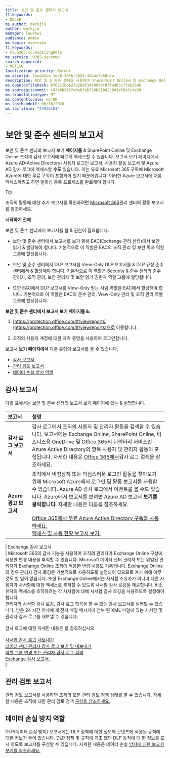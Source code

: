 ```yaml
---
title: 보안 및 준수 센터의 보고서
f1.keywords:
- NOCSH
ms.author: markjjo
author: markjjo
manager: laurawi
audience: Admin
ms.topic: overview
f1_keywords:
- ms.o365.cc.AuditingHelp
ms.service: O365-seccomp
search.appverid:
- MET150
localization_priority: Normal
ms.assetid: 7acd33ce-1ec8-49fb-b625-43bac7b58c5a
description: 보안 및 & 준수 센터를 사용하여 SharePoint Online 및 Exchange Online 조직에 대한 다양한 보고서와 Azure Active Directory 보고서를 볼 수 있습니다.
ms.openlocfilehash: 8762c1bbb23d2b9f3840076f0ffa465cf7ab264b
ms.sourcegitcommit: c43ebb915fa0eb7eb720b21b62c0d1e58e7cde3d
ms.translationtype: MT
ms.contentlocale: ko-KR
ms.lasthandoff: 06/30/2020
ms.locfileid: "44936181"
---
```

# <a name="reports-in-the-security--compliance-center"></a>보안 및 준수 센터의 보고서

보안 및 준수 센터의 보고서 보기 **페이지를** & SharePoint Online 및 Exchange Online 조직의 감사 보고서에 빠르게 액세스할 수 있습니다. 보고서 보기 페이지에서 Azure AD(Active Directory) 사용자 로그인 보고서, 사용자 활동 보고서 및 Azure AD 감사 로그에 액세스할 **수도** 있습니다. 이는 유료 Microsoft 365 구독에 Microsoft Azure에 대한 무료 구독이 포함되어 있기 때문에입니다. 이러한 Azure 보고서에 처음 액세스하려고 하면 일회성 등록 프로세스를 완료해야 합니다. 
  
> [!TIP]
> 조직의 활동에 대한 추가 보고서를 확인하려면 [Microsoft 365](https://docs.microsoft.com/microsoft-365/admin/activity-reports/activity-reports)관리 센터의 활동 보고서를 참조하세요. 
  
 **시작하기 전에**
  
보안 및 준수 센터에서 보고서를 볼 & 권한이 필요합니다.
  
- 보안 및 준수 센터에서 보고서를 보기 위해 EAC(Exchange 관리 센터)에서 보안 읽기 & 할당해야 합니다. 기본적으로 이 역할은 EAC의 조직 관리 및 보안 독자 역할 그룹에 할당됩니다.
    
- 보안 및 준수 센터에서 DLP 보고서를 View-Only DLP 보고서를 & DLP 규정 준수 센터에서 & 할당해야 합니다. 기본적으로 이 역할은 Security & 준수 센터의 준수 관리자, 조직 관리, 보안 관리자 및 보안 읽기 권한자 역할 그룹에 할당됩니다.

- 또한 EAC에서 DLP 보고서를 View-Only 받는 사람 역할을 EAC에서 할당해야 합니다. 기본적으로 이 역할은 EAC의 준수 관리, View-Only 관리 및 조직 관리 역할 그룹에 할당됩니다.
  
 **보안 및 준수 센터에서 보고서 보기 페이지를 &:**
  
1. [https://protection.office.com/#/viewreports](https://protection.office.com/#/viewreports)으로 이동합니다.
    
2. 조직의 사용자 계정에 대한 자격 증명을 사용하여 로그인합니다.
    
보고서 **보기 페이지에서** 다음 유형의 보고서를 볼 수 있습니다. 
  
- [감사 보고서](#auditing-reports)
- [관리 검토 보고서](#supervisory-review-report)
- [데이터 손실 방지 역할](#data-loss-prevention-reports)
    
## <a name="auditing-reports"></a>감사 보고서

다음 표에서는 보안 및  준수 센터의  보고서 보기 페이지에 있는 & 설명합니다. 
  
|**보고서**|**설명**|
|:-----|:-----|
|**감사 로그 보고서** <br/> |감사 로그에서 조직의 사용자 및 관리자 활동을 검색할 수 있습니다. 보고서에는 Exchange Online, SharePoint Online, 비즈니스용 OneDrive 및 Office 365의 디렉터리 서비스인 Azure Active Directory의 항목 사용자 및 관리자 활동이 포함됩니다. 자세한 내용은 [Office 365에서](search-the-audit-log-in-security-and-compliance.md)감사 로그 검색을 참조하세요.  <br/> |
|**Azure 광고 보고서** <br/> |조직에서 비정상적 또는 의심스러운 로그인 활동을 찾아보기 위해 Microsoft Azure에서 로그인 및 활동 보고서를 사용할 수 있습니다. Azure AD 감사 로그에서 이벤트를 볼 수도 있습니다. Azure에서 보고서를 보려면 Azure AD 보고서 **보기를 클릭합니다.** 자세한 내용은 다음을 참조하세요. <br/><br/>[Office 365에서 무료 Azure Active Directory 구독을 사용하세요.](use-your-free-azure-ad-subscription-in-office-365.md) <br/> [액세스 및 사용 현황 보고서 보기.](https://go.microsoft.com/fwlink/p/?LinkId=506902)  <br/> |
|
            Exchange 감사 보고서 <br/> | Microsoft 365의 감사 기능을 사용하여 조직의 관리자가 Exchange Online 구성에 적용한 변경 내용을 추적할 수 있습니다. Microsoft 데이터 센터 관리자 또는 위임된 관리자가 Exchange Online 조직에 적용한 변경 내용도 기록됩니다. Exchange Online의 경우 관리자 감사 로깅은 기본적으로 사용하도록 설정되어 있으므로 켜기 위해 아무 것도 할 일이 없습니다. 또한 Exchange Online에서는 사서함 소유자가 아니라 다른 사용자가 사서함에 대한 액세스를 추적할 수 있도록 사서함 감사 로깅을 제공합니다. 비소유자의 액세스를 추적하려는 각 사서함에 대해 사서함 감사 로깅을 사용하도록 설정해야 합니다.  <br/>  관리자와 사서함 감사 로깅, 감사 로그 항목을 볼 수 있는 감사 보고서를 실행할 수 있습니다. 받은 24 시간 이내에 게 전자 메일 메시지에 첨부 된 XML 파일에 있는 사서함 및 관리자 감사 로그를 내보낼 수 있습니다. <br/><br/>감사 로그에 대한 자세한 내용은 를 참조하십시오.  <br/><br/> [사서함 감사 로그 내보내기](https://go.microsoft.com/fwlink/p/?LinkID=404104) <br/> [데이터 센터 관리자 감사 로그 보기 및 내보내기](https://go.microsoft.com/fwlink/p/?LinkId=404109) <br/> [역할 그룹 변경 또는 관리자 감사 로그 검색](https://go.microsoft.com/fwlink/p/?LinkId=404105) <br/>   [Exchange 감사 보고서.](https://go.microsoft.com/fwlink/p/?LinkID=395232)  <br/> |
   
## <a name="supervisory-review-report"></a>관리 검토 보고서

관리 검토 보고서를 사용하면 조직의 모든 관리 검토 정책 상태를 볼 수 있습니다. 자세한 내용은 조직에 대한 관리 검토 정책 [구성을 참조하세요.](configure-supervision-policies.md)
  
## <a name="data-loss-prevention-reports"></a>데이터 손실 방지 역할

DLP(데이터 손실 방지) 보고서에는 DLP 정책에 대한 정보와 콘텐츠에 적용된 규칙에 대한 정보가 들어 있습니다. DLP 정책 및 규칙에 기초 했던 DLP 동작에 대 한 정보를 표시 하도록 보고서를 구성할 수 있습니다. 자세한 내용은 데이터 손실 [방지에 대한 보고서 보기를 참조하세요.](view-the-dlp-reports.md)

